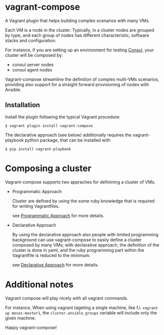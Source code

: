 # vagrant-compose

A Vagrant plugin that helps building complex scenarios with many VMs.

Each VM is a node in the cluster.
Typically, in a cluster nodes are grouped by type, and each group of nodes has different characteristic, software stacks and configuration.

For instance, if you are setting up an environment for testing [Consul](https://consul.io/), your cluster will be composed by:

- consul server nodes
- consul agent nodes

Vagrant-compose streamline the definition of complex multi-VMs scenarios, providing also support for a straight forward provisioning of nodes with Ansible.

## Installation

Install the plugin following the typical Vagrant procedure:

```
$ vagrant plugin install vagrant-compose
```

The declarative approach (see below) additionally requires the vagrant-playbook python package, that can be installed with

```
$ pip install vagrant-playbook
```

# Composing a cluster
Vagrant-compose supports two appraches for definining a cluster of VMs.

- Programmatic Approach

  Cluster are defined by using the some ruby knowledge that is required for writing Vagrantfiles.

  see [Programmatic Approach](https://github.com/fabriziopandini/vagrant-compose/blob/master/doc/programmatic.md) for more details.

- Declarative Approach

  By using the declarative approach also people with limited programming background can use vagrant-compose to easily define a cluster composed by many VMs; with declarative approach,  the definition of the cluster is done in yaml, and the ruby programming part within the Vagrantfile is reduced to the minimum.

  see [Declarative Approach](https://github.com/fabriziopandini/vagrant-compose/blob/master/doc/declarative.md) for more details.

# Additional notes
Vagrant compose will play nicely with all vagrant commands.

For instance, When using vagrant tageting a single machine, like f.i. `vagrant up mesos-master1`, the `cluster.ansible_groups` variable will include only the given machine.

Happy vagrant-compose!
